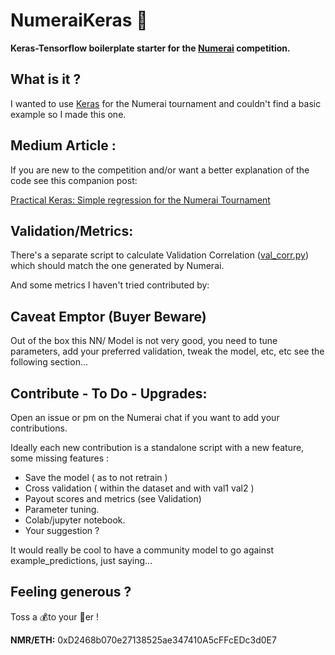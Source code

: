 # NumeraiKeras 🧠

**Keras-Tensorflow boilerplate starter for the [Numerai][d3d768b1]
 competition.**

  [d3d768b1]: https://numer.ai/ "Numerai"


## What is it ?

I wanted to use [Keras][12781e27] for the Numerai tournament and couldn't find a basic example  so I made this one.

  [12781e27]: https://keras.io/ "Keras.io"


## Medium Article :

  If you are new to the competition and/or want a better explanation of the code see this companion post:

  [Practical Keras: Simple regression for the Numerai Tournament ][a0f97d78]


  [a0f97d78]: https://medium.com/@k3no/practical-keras-59c9d18ef6cf "Medium Article"



## Validation/Metrics:

There's a separate script to calculate Validation Correlation ([val_corr.py][cf7ec790]) which should match the one generated by Numerai.

  [cf7ec790]: https://github.com/KenoLeon/NumeraiKeras/blob/master/val_corr.py "validation correlation"


And some metrics I haven't tried contributed by:


## Caveat Emptor (Buyer Beware)
Out of the box this NN/ Model is not very good, you need to tune parameters, add your preferred validation, tweak the model, etc, etc  see the following section...   


## Contribute - To Do - Upgrades:

Open an issue or pm on the Numerai chat if you want to add your contributions.

Ideally each new contribution is a standalone script with a new feature, some missing features :

- Save the model ( as to not retrain )
- Cross validation ( within the dataset and with val1 val2 )
- Payout scores and metrics (see Validation)
- Parameter tuning.
- Colab/jupyter notebook.
- Your suggestion ?

It would really be cool to have a community model to go against example_predictions, just saying...



## Feeling generous ?
Toss a 💰to your 🧙‍er !

**NMR/ETH:** 0xD2468b070e27138525ae347410A5cFFcEDc3d0E7
